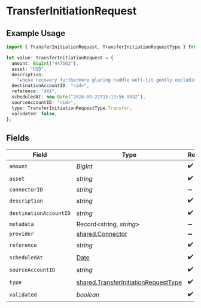 # TransferInitiationRequest

## Example Usage

```typescript
import { TransferInitiationRequest, TransferInitiationRequestType } from "@formance/formance-sdk/sdk/models/shared";

let value: TransferInitiationRequest = {
  amount: BigInt("447503"),
  asset: "USD",
  description:
    "whose recovery furthermore glaring huddle well-lit gently excluding",
  destinationAccountID: "<id>",
  reference: "XXX",
  scheduledAt: new Date("2024-09-22T15:13:56.903Z"),
  sourceAccountID: "<id>",
  type: TransferInitiationRequestType.Transfer,
  validated: false,
};
```

## Fields

| Field                                                                                               | Type                                                                                                | Required                                                                                            | Description                                                                                         | Example                                                                                             |
| --------------------------------------------------------------------------------------------------- | --------------------------------------------------------------------------------------------------- | --------------------------------------------------------------------------------------------------- | --------------------------------------------------------------------------------------------------- | --------------------------------------------------------------------------------------------------- |
| `amount`                                                                                            | *BigInt*                                                                                            | :heavy_check_mark:                                                                                  | N/A                                                                                                 |                                                                                                     |
| `asset`                                                                                             | *string*                                                                                            | :heavy_check_mark:                                                                                  | N/A                                                                                                 | USD                                                                                                 |
| `connectorID`                                                                                       | *string*                                                                                            | :heavy_minus_sign:                                                                                  | N/A                                                                                                 |                                                                                                     |
| `description`                                                                                       | *string*                                                                                            | :heavy_check_mark:                                                                                  | N/A                                                                                                 |                                                                                                     |
| `destinationAccountID`                                                                              | *string*                                                                                            | :heavy_check_mark:                                                                                  | N/A                                                                                                 |                                                                                                     |
| `metadata`                                                                                          | Record<string, *string*>                                                                            | :heavy_minus_sign:                                                                                  | N/A                                                                                                 |                                                                                                     |
| `provider`                                                                                          | [shared.Connector](../../../sdk/models/shared/connector.md)                                         | :heavy_minus_sign:                                                                                  | N/A                                                                                                 |                                                                                                     |
| `reference`                                                                                         | *string*                                                                                            | :heavy_check_mark:                                                                                  | N/A                                                                                                 | XXX                                                                                                 |
| `scheduledAt`                                                                                       | [Date](https://developer.mozilla.org/en-US/docs/Web/JavaScript/Reference/Global_Objects/Date)       | :heavy_check_mark:                                                                                  | N/A                                                                                                 |                                                                                                     |
| `sourceAccountID`                                                                                   | *string*                                                                                            | :heavy_check_mark:                                                                                  | N/A                                                                                                 |                                                                                                     |
| `type`                                                                                              | [shared.TransferInitiationRequestType](../../../sdk/models/shared/transferinitiationrequesttype.md) | :heavy_check_mark:                                                                                  | N/A                                                                                                 |                                                                                                     |
| `validated`                                                                                         | *boolean*                                                                                           | :heavy_check_mark:                                                                                  | N/A                                                                                                 |                                                                                                     |